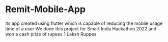 # Remit-Mobile-App
Its app created using flutter which is capable of reducing the mobile usage time of a user
We done this project for Smart India Hackathon 2022 and won a cash prize of rupees 1 Laksh Ruppes 
